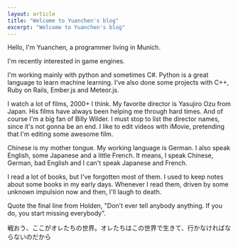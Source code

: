 ```yaml
---
layout: article
title: "Welcome to Yuanchen's blog"
excerpt: "Welcome to Yuanchen's blog"
---
```


Hello, I'm Yuanchen, a programmer living in Munich.

I'm recently interested in game engines.

I'm working mainly with python and sometimes C#. Python is a great language to learn machine learning.
I've also done some projects with C++, Ruby on Rails, Ember.js and Meteor.js.

I watch a lot of films, 2000+ I think. My favorite director is Yasujiro Ozu from Japan. His films have always 
been helping me through hard times. And of course I'm a big fan of Billy Wilder. 
I must stop to list the director names, since it's not gonna be an end. 
I like to edit videos with iMovie, pretending that I'm editing some awesome film.

Chinese is my mother tongue. My working language is German. I also speak English, some Japanese and a little French.
It means, I speak Chinese, German, bad English and I can't speak Japanese and French. 

I read a lot of books, but I've forgotten most of them. I used to keep notes about some books in my early days. 
Whenever I read them, driven by some unknown impulsion now and then, I'll laugh to death. 

Quote the final line from Holden, "Don't ever tell anybody anything. If you do, you start missing everybody". 

戦おう、ここがオレたちの世界。オレたちはこの世界で生きて、行かなければならないのだから
